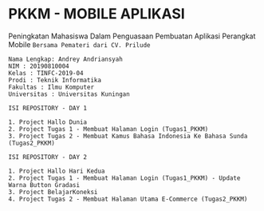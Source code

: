 # PKKM - MOBILE APLIKASI

Peningkatan Mahasiswa Dalam Penguasaan Pembuatan Aplikasi Perangkat Mobile `Bersama Pemateri dari CV. Prilude`

```
Nama Lengkap: Andrey Andriansyah
NIM : 20190810004
Kelas : TINFC-2019-04
Prodi : Teknik Informatika
Fakultas : Ilmu Komputer
Universitas : Universitas Kuningan
```


`ISI REPOSITORY - DAY 1`
 
```
1. Project Hallo Dunia 
2. Project Tugas 1 - Membuat Halaman Login (Tugas1_PKKM)
3. Project Tugas 2 - Membuat Kamus Bahasa Indonesia Ke Bahasa Sunda (Tugas2_PKKM)
```

`ISI REPOSITORY - DAY 2`
 
```
1. Project Hallo Hari Kedua
2. Project Tugas 1 - Membuat Halaman Login (Tugas1_PKKM) - Update Warna Button Gradasi
3. Project BelajarKoneksi
4. Project Tugas 2 - Membuat Halaman Utama E-Commerce (Tugas2_PKKM)
```

